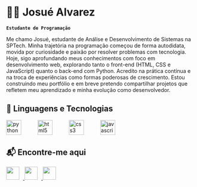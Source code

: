 # 👨‍💻 Josué Alvarez

**`Estudante de Programação`**

Me chamo Josué, estudante de Análise e Desenvolvimento de Sistemas na SPTech. Minha trajetória na programação começou de forma autodidata, movida por curiosidade e paixão por resolver problemas com tecnologia.
Hoje, sigo aprofundando meus conhecimentos com foco em desenvolvimento web, explorando tanto o front-end (HTML, CSS e JavaScript) quanto o back-end com Python. Acredito na prática contínua e na troca de experiências como formas poderosas de crescimento.
Estou construindo meu portfólio e em breve pretendo compartilhar projetos que refletem meu aprendizado e minha evolução como desenvolvedor.

## 🤖 Linguagens e Tecnologias

<div align="left">
  <img src="https://cdn.jsdelivr.net/gh/devicons/devicon/icons/python/python-original.svg" height="40" alt="python logo" style="margin-right: 40px;" />
  <img src="https://cdn.jsdelivr.net/gh/devicons/devicon/icons/html5/html5-original.svg" height="40" alt="html5 logo" style="margin-right: 40px;" />
  <img src="https://cdn.jsdelivr.net/gh/devicons/devicon/icons/css3/css3-original.svg" height="40" alt="css3 logo" style="margin-right: 40px;" />
  <img src="https://cdn.jsdelivr.net/gh/devicons/devicon/icons/javascript/javascript-original.svg" height="40" alt="javascript logo"/>
</div>

## 📬 Encontre-me aqui

<div align="left">
  <a href="https://www.instagram.com/josu_2a/" target="_blank">
    <img src="https://img.shields.io/static/v1?message=Instagram&logo=instagram&label=&color=E4405F&logoColor=white&style=for-the-badge" height="35" style="margin-right: 10px;" />
  </a>
  <a href="mailto:josue.12sp@gmail.com" target="_blank">
    <img src="https://img.shields.io/static/v1?message=Gmail&logo=gmail&label=&color=D14836&logoColor=white&style=for-the-badge" height="35" style="margin-right: 10px;" />
  </a>
  <a href="https://www.linkedin.com/in/j2a-josue-alvarez-avendano/" target="_blank">
    <img src="https://img.shields.io/static/v1?message=LinkedIn&logo=linkedin&label=&color=0077B5&logoColor=white&style=for-the-badge" height="35" />
  </a>
</div>
